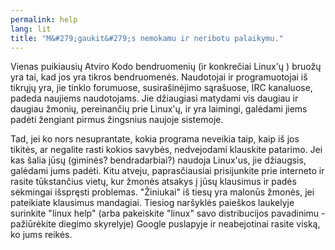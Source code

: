 ```yaml
---
permalink: help
lang: lit
title: "M&#279;gaukit&#279;s nemokamu ir neribotu palaikymu."
---
```


Vienas puikiausi&#371; Atviro Kodo bendruomeni&#371; (ir konkre&#269;iai Linux'&#371; ) bruo&#382;&#371; yra tai, kad jos yra tikros bendruomen&#279;s. Naudotojai ir programuotojai i&#353; tikr&#371;j&#371; yra, jie tinklo forumuose, susira&#353;in&#279;jimo s&#261;ra&#353;uose, IRC kanaluose, padeda naujiems naudotojams. Jie d&#382;iaugiasi matydami vis daugiau ir daugiau &#382;moni&#371;, pereinan&#269;i&#371; prie Linux'&#371;, ir yra laimingi, gal&#279;dami jiems pad&#279;ti &#382;engiant pirmus &#382;ingsnius naujoje sistemoje. 

Tad, jei ko nors nesuprantate, kokia programa neveikia taip, kaip i&#353; jos tikit&#279;s, ar negalite rasti kokios savyb&#279;s, nedvejodami klauskite patarimo. Jei kas &#353;alia j&#363;s&#371; (gimin&#279;s? bendradarbiai?) naudoja Linux'us, jie d&#382;iaugsis, gal&#279;dami jums pad&#279;ti. Kitu atveju, papras&#269;iausiai prisijunkite prie interneto ir rasite t&#363;kstan&#269;ius viet&#371;, kur &#382;mon&#279;s atsakys &#303; j&#363;s&#371; klausimus ir pad&#279;s s&#279;kmingai i&#353;spr&#281;sti problemas. "&#381;iniukai" i&#353; ties&#371; yra malon&#363;s &#382;mon&#279;s, jei pateikiate klausimus mandagiai. Tiesiog nar&#353;ykl&#279;s paie&#353;kos laukelyje surinkite "linux help" (arba pakeiskite "linux" savo distribucijos pavadinimu - pa&#382;i&#363;r&#279;kite diegimo skyrelyje) Google puslapyje ir neabejotinai rasite visk&#261;, ko jums reik&#279;s.




